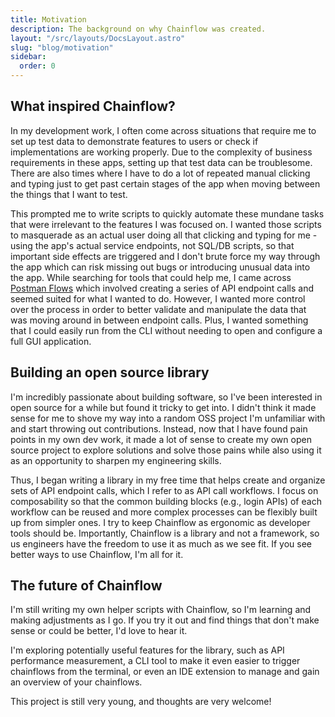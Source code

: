 ```yaml
---
title: Motivation
description: The background on why Chainflow was created.
layout: "/src/layouts/DocsLayout.astro"
slug: "blog/motivation"
sidebar:
  order: 0
---
```


## What inspired Chainflow?

In my development work, I often come across situations that require me to set up test data to demonstrate features to users or check if implementations are working properly. Due to the complexity of business requirements in these apps, setting up that test data can be troublesome. There are also times where I have to do a lot of repeated manual clicking and typing just to get past certain stages of the app when moving between the things that I want to test.

This prompted me to write scripts to quickly automate these mundane tasks that were irrelevant to the features I was focused on. I wanted those scripts to masquerade as an actual user doing all that clicking and typing for me - using the app's actual service endpoints, not SQL/DB scripts, so that important side effects are triggered and I don't brute force my way through the app which can risk missing out bugs or introducing unusual data into the app. While searching for tools that could help me, I came across [Postman Flows](https://www.postman.com/product/flows/) which involved creating a series of API endpoint calls and seemed suited for what I wanted to do. However, I wanted more control over the process in order to better validate and manipulate the data that was moving around in between endpoint calls. Plus, I wanted something that I could easily run from the CLI without needing to open and configure a full GUI application.

## Building an open source library

I'm incredibly passionate about building software, so I've been interested in open source for a while but found it tricky to get into. I didn't think it made sense for me to shove my way into a random OSS project I'm unfamiliar with and start throwing out contributions. Instead, now that I have found pain points in my own dev work, it made a lot of sense to create my own open source project to explore solutions and solve those pains while also using it as an opportunity to sharpen my engineering skills.

Thus, I began writing a library in my free time that helps create and organize sets of API endpoint calls, which I refer to as API call workflows. I focus on composability so that the common building blocks (e.g., login APIs) of each workflow can be reused and more complex processes can be flexibly built up from simpler ones. I try to keep Chainflow as ergonomic as developer tools should be. Importantly, Chainflow is a library and not a framework, so us engineers have the freedom to use it as much as we see fit. If you see better ways to use Chainflow, I'm all for it.

## The future of Chainflow

I'm still writing my own helper scripts with Chainflow, so I'm learning and making adjustments as I go. If you try it out and find things that don't make sense or could be better, I'd love to hear it.

I'm exploring potentially useful features for the library, such as API performance measurement, a CLI tool to make it even easier to trigger chainflows from the terminal, or even an IDE extension to manage and gain an overview of your chainflows.

This project is still very young, and thoughts are very welcome!
